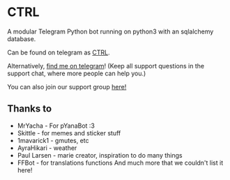 # CTRL
A modular Telegram Python bot running on python3 with an sqlalchemy database.

Can be found on telegram as [CTRL](https://t.me/ctrln_botBot).

Alternatively, [find me on telegram](https://t.me/refunisillegal)! (Keep all support questions in the support chat, where more people can help you.)

You can also join our support group [here!](https://t.me/ctrlhelp)

## Thanks to

* MrYacha - For pYanaBot :3
* Skittle - for memes and sticker stuff
* 1mavarick1 - gmutes, etc 
* AyraHikari - weather
* Paul Larsen - marie creator, inspiration to do many things
* FFBot - for translations functions
And much more that we couldn't list it here!
